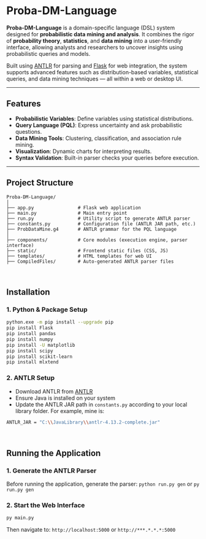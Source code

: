 # Proba-DM-Language

**Proba-DM-Language** is a domain-specific language (DSL) system designed for **probabilistic data mining and analysis**. It combines the rigor of **probability theory**, **statistics**, and **data mining** into a user-friendly interface, allowing analysts and researchers to uncover insights using probabilistic queries and models.

Built using [ANTLR](https://www.antlr.org/) for parsing and [Flask](https://flask.palletsprojects.com/) for web integration, the system supports advanced features such as distribution-based variables, statistical queries, and data mining techniques — all within a web or desktop UI.

---

## Features

- **Probabilistic Variables**: Define variables using statistical distributions.
- **Query Language (PQL)**: Express uncertainty and ask probabilistic questions.
- **Data Mining Tools**: Clustering, classification, and association rule mining.
- **Visualization**: Dynamic charts for interpreting results.
- **Syntax Validation**: Built-in parser checks your queries before execution.

---

## Project Structure
```text
Proba-DM-Language/
│
├── app.py                # Flask web application
├── main.py               # Main entry point
├── run.py                # Utility script to generate ANTLR parser
├── constants.py          # Configuration file (ANTLR JAR path, etc.)
├── ProbDataMine.g4       # ANTLR grammar for the PQL language
│
├── components/           # Core modules (execution engine, parser interface)
├── static/               # Frontend static files (CSS, JS)
├── templates/            # HTML templates for web UI
├── CompiledFiles/        # Auto-generated ANTLR parser files
```


<p>&nbsp;</p>


## Installation

### 1. Python & Package Setup

```bash
python.exe -m pip install --upgrade pip
pip install Flask
pip install pandas
pip install numpy
pip install -U matplotlib
pip install scipy
pip install scikit-learn
pip install mlxtend
```

### 2. ANTLR Setup
- Download ANTLR from [ANTLR](https://www.antlr.org/)
- Ensure Java is installed on your system
- Update the ANTLR JAR path in ```constants.py``` according to your local library folder. For example, mine is: 
```bash
ANTLR_JAR = "C:\\JavaLibrary\\antlr-4.13.2-complete.jar"
```

<p>&nbsp;</p>


## Running the Application
### 1. Generate the ANTLR Parser
Before running the application, generate the parser:
```python run.py gen``` or ```py run.py gen```

### 2. Start the Web Interface
```bash
py main.py
```
Then navigate to: ```http://localhost:5000``` or ```http://***.*.*.*:5000```

